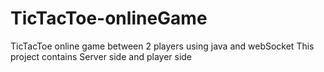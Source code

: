 # TicTacToe-onlineGame
TicTacToe online game between 2 players using java and webSocket
This project contains Server side and player side
